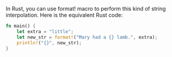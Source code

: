  In Rust, you can use format! macro to perform this kind of string interpolation. Here is the equivalent Rust code:

```rust
fn main() {
    let extra = "little";
    let new_str = format!("Mary had a {} lamb.", extra);
    println!("{}", new_str);
}
```
